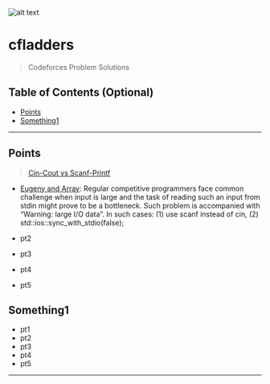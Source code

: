 

![alt text](https://sta.codeforces.com/s/42034/images/codeforces-telegram-square.png)
# cfladders
> Codeforces Problem Solutions 

## Table of Contents (Optional)

- [Points](#points)
- [Something1](#Something1)

---

## Points

> <a href="https://app.slack.com/client/T015M5GQ49M/C0160N98SLE" target="_blank">Cin-Cout vs Scanf-Printf </a>

- <a href="https://codeforces.com/contest/302/problem/A">Eugeny and Array</a>: Regular competitive programmers face common challenge when input is large and the task of reading such an input from stdin might prove to be a bottleneck. Such problem is accompanied with “Warning: large I/O data”.
In such cases: (1) use scanf instead of cin, (2) std::ios::sync_with_stdio(false);


- pt2
- pt3
- pt4
- pt5

## Something1

- pt1
- pt2
- pt3
- pt4
- pt5

---

